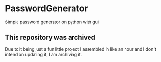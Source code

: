 # PasswordGenerator

Simple password generator on python with gui

## This repository was archived
Due to it being just a fun little project I assembled in like an hour and I don't intend on updating it, I am archiving it.
